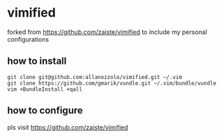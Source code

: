 # vimified

forked from https://github.com/zaiste/vimified to include my personal configurations



## how to install

    git clone git@github.com:allanozzolo/vimified.git ~/.vim
    git clone https://github.com/gmarik/vundle.git ~/.vim/bundle/vundle
    vim +BundleInstall +qall

## how to configure

pls visit  https://github.com/zaiste/vimified
